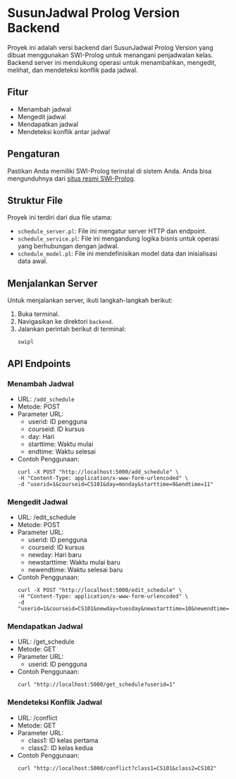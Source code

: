 # SusunJadwal Prolog Version Backend

Proyek ini adalah versi backend dari SusunJadwal Prolog Version yang dibuat menggunakan SWI-Prolog untuk menangani penjadwalan kelas. Backend server ini mendukung operasi untuk menambahkan, mengedit, melihat, dan mendeteksi konflik pada jadwal.

## Fitur

- Menambah jadwal
- Mengedit jadwal
- Mendapatkan jadwal
- Mendeteksi konflik antar jadwal

## Pengaturan

Pastikan Anda memiliki SWI-Prolog terinstal di sistem Anda. Anda bisa mengunduhnya dari [situs resmi SWI-Prolog](https://www.swi-prolog.org/Download.html).

## Struktur File

Proyek ini terdiri dari dua file utama:

- `schedule_server.pl`: File ini mengatur server HTTP dan endpoint.
- `schedule_service.pl`: File ini mengandung logika bisnis untuk operasi yang berhubungan dengan jadwal.
- `schedule_model.pl`: File ini mendefinisikan model data dan inisialisasi data awal.

## Menjalankan Server

Untuk menjalankan server, ikuti langkah-langkah berikut:

1. Buka terminal.
2. Navigasikan ke direktori `backend`.
3. Jalankan perintah berikut di terminal:
   ``` 
   swipl
   ```

## API Endpoints

### Menambah Jadwal

- URL: `/add_schedule`
- Metode: POST
- Parameter URL:
  - userid: ID pengguna
  - courseid: ID kursus
  - day: Hari
  - starttime: Waktu mulai
  - endtime: Waktu selesai
- Contoh Penggunaan:
    ``` 
    curl -X POST "http://localhost:5000/add_schedule" \
  -H "Content-Type: application/x-www-form-urlencoded" \
  -d "userid=1&courseid=CS101&day=monday&starttime=9&endtime=11"
    
    ```

### Mengedit Jadwal

- URL: /edit_schedule
- Metode: POST
- Parameter URL:
  - userid: ID pengguna
  - courseid: ID kursus
  - newday: Hari baru
  - newstarttime: Waktu mulai baru
  - newendtime: Waktu selesai baru
- Contoh Penggunaan:
  ```
  curl -X POST "http://localhost:5000/edit_schedule" \
  -H "Content-Type: application/x-www-form-urlencoded" \
  -d "userid=1&courseid=CS101&newday=tuesday&newstarttime=10&newendtime=12"
  ```

### Mendapatkan Jadwal

- URL: /get_schedule
- Metode: GET
- Parameter URL:
  - userid: ID pengguna
- Contoh Penggunaan:
    ```
    curl "http://localhost:5000/get_schedule?userid=1"
    ```


### Mendeteksi Konflik Jadwal

- URL: /conflict
- Metode: GET
- Parameter URL:
  - class1: ID kelas pertama
  - class2: ID kelas kedua
- Contoh Penggunaan:
    ```
    curl "http://localhost:5000/conflict?class1=CS101&class2=CS102"
    ```
